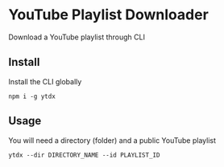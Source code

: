 # YouTube Playlist Downloader
Download a YouTube playlist through CLI

## Install
Install the CLI globally
```
npm i -g ytdx
```

## Usage
You will need a directory (folder) and a public YouTube playlist
```
ytdx --dir DIRECTORY_NAME --id PLAYLIST_ID
```





